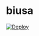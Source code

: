 # biusa

[![Deploy](https://www.herokucdn.com/deploy/button.png)](https://dashboard.heroku.com/new?template=https://github.com/LinnanaA/biusa)


